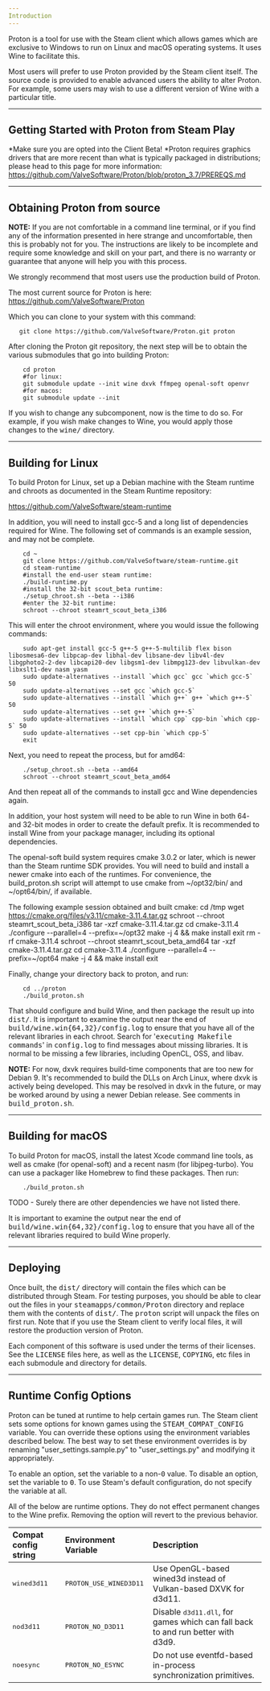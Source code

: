 ```yaml
---
Introduction
---
```

Proton is a tool for use with the Steam client which allows games which are
exclusive to Windows to run on Linux and macOS operating systems. It uses Wine
to facilitate this.

Most users will prefer to use Proton provided by the Steam client itself.  The
source code is provided to enable advanced users the ability to alter
Proton.  For example, some users may wish to use a different version of Wine with
a particular title.

---
Getting Started with Proton from Steam Play
---

*Make sure you are opted into the Client Beta!
*Proton requires graphics drivers that are more recent than what is typically packaged in distributions; please head to this page for more information: https://github.com/ValveSoftware/Proton/blob/proton_3.7/PREREQS.md

---
Obtaining Proton from source
---
**NOTE:** If you are not comfortable in a command line terminal, or if you find
any of the information presented in here strange and uncomfortable, then
this is probably not for you.  The instructions are likely to be incomplete
and require some knowledge and skill on your part, and there is no warranty
or guarantee that anyone will help you with this process.

We strongly recommend that most users use the production build of Proton.

The most current source for Proton is here:
  <https://github.com/ValveSoftware/Proton>

Which you can clone to your system with this command:

       git clone https://github.com/ValveSoftware/Proton.git proton

After cloning the Proton git repository, the next step will be to
obtain the various submodules that go into building Proton:

        cd proton
        #for linux:
        git submodule update --init wine dxvk ffmpeg openal-soft openvr
        #for macos:
        git submodule update --init

If you wish to change any subcomponent, now is the time to do so.
For example, if you wish make changes to Wine, you would apply those
changes to the <tt>wine/</tt> directory.

---
Building for Linux
---
To build Proton for Linux, set up a Debian machine with the Steam runtime and
chroots as documented in the Steam Runtime repository:

  <https://github.com/ValveSoftware/steam-runtime>

In addition, you will need to install gcc-5 and a long list of dependencies
required for Wine. The following set of commands is an example session, and may
not be complete.

        cd ~
        git clone https://github.com/ValveSoftware/steam-runtime.git
        cd steam-runtime
        #install the end-user steam runtime:
        ./build-runtime.py
        #install the 32-bit scout_beta runtime:
        ./setup_chroot.sh --beta --i386
        #enter the 32-bit runtime:
        schroot --chroot steamrt_scout_beta_i386

This will enter the chroot environment, where you would issue the following commands:

        sudo apt-get install gcc-5 g++-5 g++-5-multilib flex bison libosmesa6-dev libpcap-dev libhal-dev libsane-dev libv4l-dev libgphoto2-2-dev libcapi20-dev libgsm1-dev libmpg123-dev libvulkan-dev libxslt1-dev nasm yasm
        sudo update-alternatives --install `which gcc` gcc `which gcc-5` 50
        sudo update-alternatives --set gcc `which gcc-5`
        sudo update-alternatives --install `which g++` g++ `which g++-5` 50
        sudo update-alternatives --set g++ `which g++-5`
        sudo update-alternatives --install `which cpp` cpp-bin `which cpp-5` 50
        sudo update-alternatives --set cpp-bin `which cpp-5`
        exit

Next, you need to repeat the process, but for amd64:

        ./setup_chroot.sh --beta --amd64
        schroot --chroot steamrt_scout_beta_amd64

And then repeat all of the commands to install gcc and Wine dependencies again.

In addition, your host system will need to be able to run Wine in both 64- and
32-bit modes in order to create the default prefix. It is recommended to
install Wine from your package manager, including its optional dependencies.

The openal-soft build system requires cmake 3.0.2 or later, which is newer than
the Steam runtime SDK provides. You will need to build and install a newer
cmake into each of the runtimes. For convenience, the build_proton.sh script
will attempt to use cmake from ~/opt32/bin/ and ~/opt64/bin/, if available.

The following example session obtained and built cmake:
    cd /tmp
    wget https://cmake.org/files/v3.11/cmake-3.11.4.tar.gz
    schroot --chroot steamrt_scout_beta_i386
    tar -xzf cmake-3.11.4.tar.gz
    cd cmake-3.11.4
    ./configure --parallel=4 --prefix=~/opt32
    make -j 4 && make install
    exit
    rm -rf cmake-3.11.4
    schroot --chroot steamrt_scout_beta_amd64
    tar -xzf cmake-3.11.4.tar.gz
    cd cmake-3.11.4
    ./configure --parallel=4 --prefix=~/opt64
    make -j 4 && make install
    exit


Finally, change your directory back to proton, and run:

        cd ../proton
        ./build_proton.sh

That should configure and build Wine, and then package the result up into
<tt>dist/</tt>. It is important to examine the output near the end of
<tt>build/wine.win{64,32}/config.log</tt> to ensure that you have all of the relevant
libraries in each chroot. Search for '<tt>executing Makefile commands</tt>' in
<tt>config.log</tt> to find messages about missing libraries. It is normal to be missing
a few libraries, including OpenCL, OSS, and libav.

**NOTE:** For now, dxvk requires build-time components that are too new for
Debian 9. It's recommended to build the DLLs on Arch Linux, where dxvk is
actively being developed. This may be resolved in dxvk in the future, or may
be worked around by using a newer Debian release. See comments in <tt>build_proton.sh</tt>.

---
Building for macOS
---
To build Proton for macOS, install the latest Xcode command line tools, as
well as cmake (for openal-soft) and a recent nasm (for libjpeg-turbo). You can
use a packager like Homebrew to find these packages. Then run:

        ./build_proton.sh

TODO - Surely there are other dependencies we have not listed there.

It is important to examine the output near the end of
<tt>build/wine.win{64,32}/config.log</tt> to ensure that you have all of the
relevant libraries required to build Wine properly.

---
Deploying
---
Once built, the <tt>dist/</tt> directory will contain the files which can be distributed
through Steam. For testing purposes, you should be able to clear out the files
in your <tt>steamapps/common/Proton</tt> directory and replace them with the contents of
<tt>dist/</tt>. The <tt>proton</tt> script will unpack the files on first run.  Note that if you
use the Steam client to verify local files, it will restore the production version
of Proton.

Each component of this software is used under the terms of their licenses.
See the <tt>LICENSE</tt> files here, as well as the <tt>LICENSE</tt>, <tt>COPYING</tt>, etc files in each
submodule and directory for details.


----
Runtime Config Options
----
Proton can be tuned at runtime to help certain games run. The Steam client sets
some options for known games using the <tt>STEAM_COMPAT_CONFIG</tt> variable.
You can override these options using the environment variables described below.
The best way to set these environment overrides is by renaming
"user_settings.sample.py" to "user_settings.py" and modifying it appropriately.

To enable an option, set the variable to a non-<tt>0</tt> value.  To disable an
option, set the variable to <tt>0</tt>. To use Steam's default configuration, do
not specify the variable at all.

All of the below are runtime options. They do not effect permanent changes to
the Wine prefix. Removing the option will revert to the previous behavior.

| Compat config string  | Environment Variable           | Description  |
| :-------------------- | :----------------------------- | :----------- |
| <tt>wined3d11</tt>    | <tt>PROTON_USE_WINED3D11</tt>  | Use OpenGL-based wined3d instead of Vulkan-based DXVK for d3d11. |
| <tt>nod3d11</tt>      | <tt>PROTON_NO_D3D11</tt>       | Disable <tt>d3d11.dll</tt>, for games which can fall back to and run better with d3d9. |
| <tt>noesync</tt>      | <tt>PROTON_NO_ESYNC</tt>       | Do not use eventfd-based in-process synchronization primitives. |

<!-- Target:  GitHub Flavor Markdown.  To test locally:  pandoc -f markdown_github -t html README.md  -->
